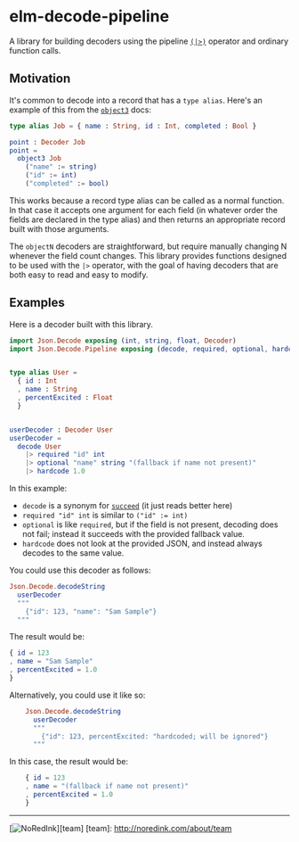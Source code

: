 # elm-decode-pipeline

A library for building decoders using the pipeline [`(|>)`](http://package.elm-lang.org/packages/elm-lang/core/3.0.0/Basics#|>)
operator and ordinary function calls.

## Motivation

It's common to decode into a record that has a `type alias`. Here's an example
of this from the [`object3`](http://package.elm-lang.org/packages/elm-lang/core/3.0.0/Json-Decode#object3)
docs:

```elm
type alias Job = { name : String, id : Int, completed : Bool }

point : Decoder Job
point =
  object3 Job
    ("name" := string)
    ("id" := int)
    ("completed" := bool)
```

This works because a record type alias can be called as a normal function. In
that case it accepts one argument for each field (in whatever order the fields
are declared in the type alias) and then returns an appropriate record built
with those arguments.

The `objectN` decoders are straightforward, but require manually changing N
whenever the field count changes. This library provides functions designed to
be used with the `|>` operator, with the goal of having decoders that are both
easy to read and easy to modify.

## Examples

Here is a decoder built with this library.

```elm
import Json.Decode exposing (int, string, float, Decoder)
import Json.Decode.Pipeline exposing (decode, required, optional, hardcode)


type alias User =
  { id : Int
  , name : String
  , percentExcited : Float
  }


userDecoder : Decoder User
userDecoder =
  decode User
    |> required "id" int
    |> optional "name" string "(fallback if name not present)"
    |> hardcode 1.0
```

In this example:

* `decode` is a synonym for [`succeed`](http://package.elm-lang.org/packages/elm-lang/core/3.0.0/Json-Decode#succeed) (it just reads better here)
* `required "id" int` is similar to `("id" := int)`
* `optional` is like `required`, but if the field is not present, decoding does not fail; instead it succeeds with the provided fallback value.
* `hardcode` does not look at the provided JSON, and instead always decodes to the same value.

You could use this decoder as follows:

```elm
Json.Decode.decodeString
  userDecoder
  """
    {"id": 123, "name": "Sam Sample"}
  """
```

The result would be:

```elm
{ id = 123
, name = "Sam Sample"
, percentExcited = 1.0
}
```

Alternatively, you could use it like so:

```elm
    Json.Decode.decodeString
      userDecoder
      """
        {"id": 123, percentExcited: "hardcoded; will be ignored"}
      """
```

In this case, the result would be:

```elm
    { id = 123
    , name = "(fallback if name not present)"
    , percentExcited = 1.0
    }
```

---
[![NoRedInk](https://cloud.githubusercontent.com/assets/1094080/9069346/99522418-3a9d-11e5-8175-1c2bfd7a2ffe.png)][team]
[team]: http://noredink.com/about/team
